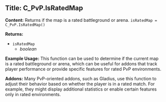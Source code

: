 ## Title: C_PvP.IsRatedMap

**Content:**
Returns if the map is a rated battleground or arena.
`isRatedMap = C_PvP.IsRatedMap()`

**Returns:**
- `isRatedMap`
  - *boolean*

**Example Usage:**
This function can be used to determine if the current map is a rated battleground or arena, which can be useful for addons that track player performance or provide specific features for rated PvP environments.

**Addons:**
Many PvP-oriented addons, such as Gladius, use this function to adjust their behavior based on whether the player is in a rated match. For example, they might display additional statistics or enable certain features only in rated environments.